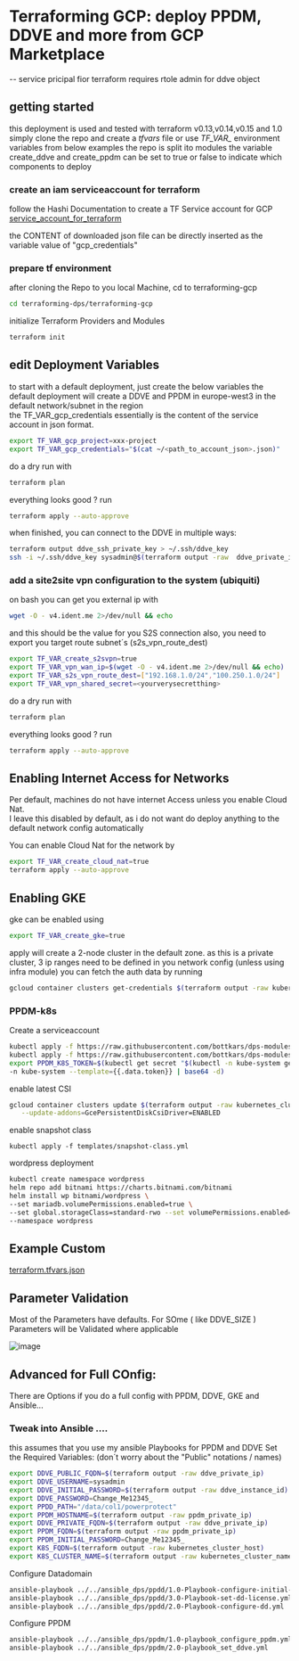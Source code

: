 # Terraforming GCP: deploy PPDM, DDVE and more from GCP Marketplace

-- service pricipal fior terraform requires rtole admin for ddve object

## getting started
this deployment is used and tested with terraform v0.13,v0.14,v0.15 and 1.0
simply clone the repo and create a *tfvars* file or use *TF_VAR_* environment variables from below examples
the repo is split ito modules
the variable create_ddve and create_ppdm can be set to true or false to indicate which components to deploy

### create an iam serviceaccount for terraform
follow the Hashi Documentation to create a TF Service account for GCP
[service_account_for_terraform](https://registry.terraform.io/providers/hashicorp/google/latest/docs/guides/getting_started#adding-credentials)  

the CONTENT of downloaded json file can be directly inserted as the variable value of "gcp_credentials"

### prepare tf environment

after cloning the Repo to you local Machine, cd to terraforming-gcp
```bash
cd terraforming-dps/terraforming-gcp
```
initialize Terraform Providers and Modules
```bash
terraform init
```

## edit Deployment Variables 
to start with a default deployment, just  create the below variables
the default deployment will create a DDVE and PPDM in europe-west3 in the default network/subnet in the region  
the TF_VAR_gcp_credentials essentially is the content of the service account in json format.
```bash
export TF_VAR_gcp_project=xxx-project
export TF_VAR_gcp_credentials="$(cat ~/<path_to_account_json>.json)"
```

do a dry run with 
```bash
terraform plan
```
everything looks good ? run 

```bash
terraform apply --auto-approve
```

when finished, you can connect to the DDVE in multiple ways:
```bash
terraform output ddve_ssh_private_key > ~/.ssh/ddve_key
ssh -i ~/.ssh/ddve_key sysadmin@$(terraform output -raw  ddve_private_ip)
```






### add a site2site vpn configuration to the system (ubiquiti)
on bash you can get you external ip with 
```bash
wget -O - v4.ident.me 2>/dev/null && echo
```
and this should be the value for you S2S connection
also, you need to export you target route subnet´s (s2s_vpn_route_dest) 
```bash
export TF_VAR_create_s2svpn=true
export TF_VAR_vpn_wan_ip=$(wget -O - v4.ident.me 2>/dev/null && echo)
export TF_VAR_s2s_vpn_route_dest=["192.168.1.0/24","100.250.1.0/24"]
export TF_VAR_vpn_shared_secret=<yourverysecretthing>
```

do a dry run with 
```bash
terraform plan
```
everything looks good ? run 

```bash
terraform apply --auto-approve
```

## Enabling Internet Access for Networks
Per default, machines do not have internet Access unless you enable Cloud Nat.  
I leave this disabled by default, as i do not want do deploy anything to the default network config automatically

You can enable Cloud Nat for the network by 

```bash
export TF_VAR_create_cloud_nat=true
terraform apply --auto-approve
```



## Enabling GKE
gke can be enabled using 
```bash
export TF_VAR_create_gke=true
```

apply will create a 2-node cluster in the default zone.
as this is a private cluster, 3 ip ranges need to be defined in you network config (unless using infra module)
you can fetch the auth data by running 

```bash
gcloud container clusters get-credentials $(terraform output -raw kubernetes_cluster_name) --region $(terraform output -raw region)
```



### PPDM-k8s

Create a serviceaccount 
```bash
kubectl apply -f https://raw.githubusercontent.com/bottkars/dps-modules/main/ci/templates/ppdm/ppdm-admin.yml
kubectl apply -f https://raw.githubusercontent.com/bottkars/dps-modules/main/ci/templates/ppdm/ppdm-rbac.yml
export PPDM_K8S_TOKEN=$(kubectl get secret "$(kubectl -n kube-system get secret | grep ppdm-admin | awk '{print $1}')" \
-n kube-system --template={{.data.token}} | base64 -d)
```


enable latest CSI 

```bash
gcloud container clusters update $(terraform output -raw kubernetes_cluster_name) --region $(terraform output -raw region) \
   --update-addons=GcePersistentDiskCsiDriver=ENABLED
```

enable snapshot class
```
kubectl apply -f templates/snapshot-class.yml
```

wordpress deployment
```bash
kubectl create namespace wordpress
helm repo add bitnami https://charts.bitnami.com/bitnami
helm install wp bitnami/wordpress \
--set mariadb.volumePermissions.enabled=true \
--set global.storageClass=standard-rwo --set volumePermissions.enabled=true \
--namespace wordpress

```

## Example Custom 




[terraform.tfvars.json](./terraform.tfvars.json.example)
## Parameter Validation
Most of the Parameters have defaults.
For SOme ( like  DDVE_SIZE ) Parameters will be Validated where applicable

![image](https://user-images.githubusercontent.com/8255007/122246622-fe495f80-cec6-11eb-9e3a-8cf696c7e7c2.png)




## Advanced for Full COnfig:

There are Options if you do a full config with PPDM, DDVE, GKE and Ansible...

### Tweak into Ansible ....
this assumes that you use my ansible Playbooks for PPDM and DDVE
Set the Required Variables: (don´t worry about the "Public" notations / names)

```bash
export DDVE_PUBLIC_FQDN=$(terraform output -raw ddve_private_ip)
export DDVE_USERNAME=sysadmin
export DDVE_INITIAL_PASSWORD=$(terraform output -raw ddve_instance_id)
export DDVE_PASSWORD=Change_Me12345_
export PPDD_PATH="/data/col1/powerprotect"
export PPDM_HOSTNAME=$(terraform output -raw ppdm_private_ip)
export DDVE_PRIVATE_FQDN=$(terraform output -raw ddve_private_ip)
export PPDM_FQDN=$(terraform output -raw ppdm_private_ip)
export PPDM_INITIAL_PASSWORD=Change_Me12345_
export K8S_FQDN=$(terraform output -raw kubernetes_cluster_host)
export K8S_CLUSTER_NAME=$(terraform output -raw kubernetes_cluster_name)
```
Configure Datadomain

```bash
ansible-playbook ../../ansible_dps/ppdd/1.0-Playbook-configure-initial-password.yml
ansible-playbook ../../ansible_dps/ppdd/3.0-Playbook-set-dd-license.yml
ansible-playbook ../../ansible_dps/ppdd/2.0-Playbook-configure-dd.yml
```
Configure PPDM
```bash
ansible-playbook ../../ansible_dps/ppdm/1.0-playbook_configure_ppdm.yml
ansible-playbook ../../ansible_dps/ppdm/2.0-playbook_set_ddve.yml
```






